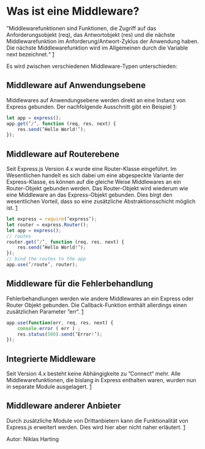 # Was ist eine Middleware?
”Middlewarefunktionen sind Funktionen, die Zugriff auf das Anforderungsobjekt (req), das Antwortobjekt (res) und die nächste Middlewarefunktion im Anforderung/Antwort-Zyklus der Anwendung haben. Die nächste Middlewarefunktion wird im Allgemeinen durch die Variable next bezeichnet.“ [1](../quellen.md)

Es wird zwischen verschiedenen Middleware-Typen unterschieden:

## Middleware auf Anwendungsebene
Middlewares auf Anwendungsebene werden direkt an eine Instanz von Express gebunden. Der nachfolgende Ausschnitt gibt ein Beispiel [1](../quellen.md):
```javascript
let app = express();
app.get(’/’, function (req, res, next) { 
    res.send(’Hello World!’);
});
```

## Middleware auf Routerebene
Seit Express.js Version 4.x wurde eine Router-Klasse eingeführt. Im Wesentlichen handelt es sich dabei um eine abgespeckte Variante der Express-Klasse, es können auf die gleiche Weise Middlewares an ein Router-Objekt gebunden werden. Das Router-Objekt wird wiederum wie eine Middleware an das Express-Objekt gebunden. Dies birgt den wesentlichen Vorteil, dass so eine zusätzliche Abstraktionsschicht möglich ist. [1](../quellen.md)
```javascript
let express = require(’express’); 
let router = express.Router();
let app = express();
// routes
router.get(’/’, function (req, res, next) { 
    res.send(’Hello World!’);
});
// bind the routes to the app
app.use(’/route’, router);
```

## Middleware für die Fehlerbehandlung
Fehlerbehandlungen werden wie andere Middlewares an ein Express oder Router Objekt gebunden. Die Callback-Funktion enthält allerdings einen zusätzlichen Parameter ”err“. [1](../quellen.md)
```javascript
app.use(function(err, req, res, next) { 
    console.error ( err ) ;
    res.status(500).send(’Error!’);
});
```

## Integrierte Middleware
Seit Version 4.x besteht keine Abhängigkeite zu ”Connect“ mehr. Alle Middlewarefunktionen, die bislang in Express enthalten waren, wurden nun in separate Module ausgelagert. [1](../quellen.md)

## Middleware anderer Anbieter
Durch zusätzliche Module von Drittanbietern kann die Funktionalität von Express.js erweitert werden. Dies wird hier aber nicht naher erläutert. [1](../quellen.md)

Autor: Niklas Harting